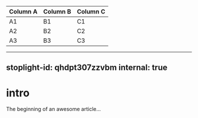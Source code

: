 
Column A | Column B | Column C
---------|----------|---------
 A1 | B1 | C1
 A2 | B2 | C2
 A3 | B3 | C3
 
 
 ---
stoplight-id: qhdpt307zzvbm
internal: true
---

# intro

The beginning of an awesome article...
